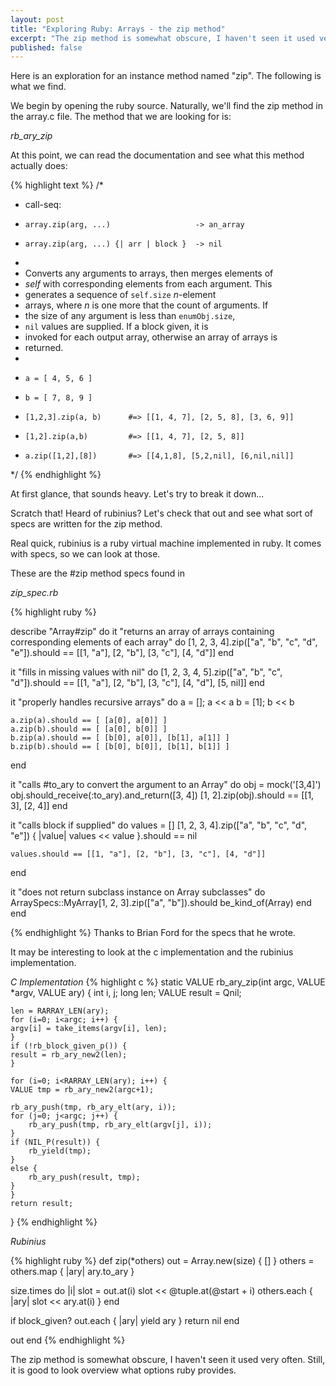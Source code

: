 ```yaml
---
layout: post
title: "Exploring Ruby: Arrays - the zip method"
excerpt: "The zip method is somewhat obscure, I haven't seen it used very often. Still, it is good to look overview what options ruby provides."
published: false
---
```


Here is an exploration for an instance method named "zip". The following is what we
find.

We begin by opening the ruby source. Naturally, we'll find the zip method in the array.c file. The method that we are looking for is:

*rb_ary_zip*

At this point, we can read the documentation and see what this method actually does:

{% highlight text %}
  /*
   *  call-seq:
   *     array.zip(arg, ...)                   -> an_array
   *     array.zip(arg, ...) {| arr | block }  -> nil
   *
   *  Converts any arguments to arrays, then merges elements of
   *  <i>self</i> with corresponding elements from each argument. This
   *  generates a sequence of <code>self.size</code> <em>n</em>-element
   *  arrays, where <em>n</em> is one more that the count of arguments. If
   *  the size of any argument is less than <code>enumObj.size</code>,
   *  <code>nil</code> values are supplied. If a block given, it is
   *  invoked for each output array, otherwise an array of arrays is
   *  returned.
   *
   *     a = [ 4, 5, 6 ]
   *     b = [ 7, 8, 9 ]
   *     [1,2,3].zip(a, b)      #=> [[1, 4, 7], [2, 5, 8], [3, 6, 9]]
   *     [1,2].zip(a,b)         #=> [[1, 4, 7], [2, 5, 8]]
   *     a.zip([1,2],[8])       #=> [[4,1,8], [5,2,nil], [6,nil,nil]]
   */
{% endhighlight %}

At first glance, that sounds heavy. Let's try to break it down...

Scratch that! Heard of rubinius? Let's check that out and see what sort of specs are written for the zip method. 

Real quick, rubinius is a ruby virtual machine implemented in ruby. It comes with specs, so we can look at those.

These are the #zip method specs found in 

*zip_spec.rb*

{% highlight ruby %}
  
describe "Array#zip" do
  it "returns an array of arrays containing corresponding elements of each array" do
    [1, 2, 3, 4].zip(["a", "b", "c", "d", "e"]).should ==
      [[1, "a"], [2, "b"], [3, "c"], [4, "d"]]
  end

  it "fills in missing values with nil" do
    [1, 2, 3, 4, 5].zip(["a", "b", "c", "d"]).should ==
      [[1, "a"], [2, "b"], [3, "c"], [4, "d"], [5, nil]]
  end

  it "properly handles recursive arrays" do
    a = []; a << a
    b = [1]; b << b

    a.zip(a).should == [ [a[0], a[0]] ]
    a.zip(b).should == [ [a[0], b[0]] ]
    b.zip(a).should == [ [b[0], a[0]], [b[1], a[1]] ]
    b.zip(b).should == [ [b[0], b[0]], [b[1], b[1]] ]
  end

  it "calls #to_ary to convert the argument to an Array" do
    obj = mock('[3,4]')
    obj.should_receive(:to_ary).and_return([3, 4])
    [1, 2].zip(obj).should == [[1, 3], [2, 4]]
  end

  it "calls block if supplied" do
    values = []
    [1, 2, 3, 4].zip(["a", "b", "c", "d", "e"]) { |value|
      values << value
    }.should == nil

    values.should == [[1, "a"], [2, "b"], [3, "c"], [4, "d"]]
  end

  it "does not return subclass instance on Array subclasses" do
    ArraySpecs::MyArray[1, 2, 3].zip(["a", "b"]).should be_kind_of(Array)
  end
end


{% endhighlight %}
Thanks to Brian Ford for the specs that he wrote.

It may be interesting to look at the c implementation and the rubinius implementation.

*C Implementation*
{% highlight c %}
static VALUE
rb_ary_zip(int argc, VALUE *argv, VALUE ary)
{
    int i, j;
    long len;
    VALUE result = Qnil;

    len = RARRAY_LEN(ary);
    for (i=0; i<argc; i++) {
	argv[i] = take_items(argv[i], len);
    }
    if (!rb_block_given_p()) {
	result = rb_ary_new2(len);
    }

    for (i=0; i<RARRAY_LEN(ary); i++) {
	VALUE tmp = rb_ary_new2(argc+1);

	rb_ary_push(tmp, rb_ary_elt(ary, i));
	for (j=0; j<argc; j++) {
	    rb_ary_push(tmp, rb_ary_elt(argv[j], i));
	}
	if (NIL_P(result)) {
	    rb_yield(tmp);
	}
	else {
	    rb_ary_push(result, tmp);
	}
    }
    return result;
}
{% endhighlight %}

*Rubinius*

{% highlight ruby %}
def zip(*others)
  out = Array.new(size) { [] }
  others = others.map { |ary| ary.to_ary }

  size.times do |i|
    slot = out.at(i)
    slot << @tuple.at(@start + i)
    others.each { |ary| slot << ary.at(i) }
  end

  if block_given?
    out.each { |ary| yield ary }
    return nil
  end

  out
end
{% endhighlight %}


The zip method is somewhat obscure, I haven't seen it used very often. Still, it is good to look overview what options ruby provides.
